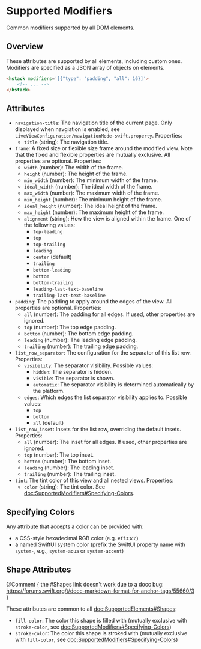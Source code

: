 # Supported Modifiers

Common modifiers supported by all DOM elements.

## Overview

These attributes are supported by all elements, including custom ones. Modifiers are specified as a JSON array of objects on elements.

```html
<hstack modifiers='[{"type": "padding", "all": 16}]'>
    <!-- ... -->
</hstack>
```

## Attributes

- `navigation-title`: The navigation title of the current page. Only displayed when navgiation is enabled, see ``LiveViewConfiguration/navigationMode-swift.property``. Properties:
    - `title` (string): The navigation title.
- `frame`: A fixed size or flexible size frame around the modified view. Note that the fixed and flexible properties are mutually exclusive. All properties are optional. Properties:
    - `width` (number): The width of the frame.
    - `height` (number): The height of the frame.
    - `min_width` (number): The minimum width of the frame.
    - `ideal_width` (number): The ideal width of the frame.
    - `max_width` (number): The maximum width of the frame.
    - `min_height` (number): The minimum height of the frame.
    - `ideal_height` (number): The ideal height of the frame.
    - `max_height` (number): The maximum height of the frame.
    - `alignment` (string): How the view is aligned within the frame. One of the following values:
        - `top-leading`
        - `top`
        - `top-trailing`
        - `leading`
        - `center` (default)
        - `trailing`
        - `bottom-leading`
        - `bottom`
        - `bottom-trailing`
        - `leading-last-text-baseline`
        - `trailing-last-text-baseline`
- `padding`: The padding to apply around the edges of the view. All properties are optional. Properties:
    - `all` (number): The padding for all edges. If used, other properties are ignored.
    - `top` (number): The top edge padding.
    - `bottom` (number): The bottom edge padding.
    - `leading` (number): The leading edge padding.
    - `trailing` (number): The trailing edge padding.
- `list_row_separator`: The configuration for the separator of this list row. Properties:
    - `visibility`: The separator visibility. Possible values:
        - `hidden`: The separator is hidden.
        - `visible`: The separator is shown.
        - `automatic`: The separator visibility is determined automatically by the platform.
    - `edges`: Which edges the list separator visibility applies to. Possible values:
        - `top`
        - `bottom`
        - `all` (default)
- `list_row_inset`: Insets for the list row, overriding the default insets. Properties:
    - `all` (number): The inset for all edges. If used, other properties are ignored.
    - `top` (number): The top inset.
    - `bottom` (number): The bottom inset.
    - `leading` (number): The leading inset.
    - `trailing` (number): The trailing inset.
- `tint`: The tint color of this view and all nested views. Properties:
    - `color` (string): The tint color. See <doc:SupportedModifiers#Specifying-Colors>.

## Specifying Colors

Any attribute that accepts a color can be provided with:
- a CSS-style hexadecimal RGB color (e.g. `#ff33cc`)
- a named SwiftUI system color (prefix the SwiftUI property name with `system-`, e.g., `system-aqua` or `system-accent`)

## Shape Attributes

@Comment {
    the #Shapes link doesn't work due to a docc bug: https://forums.swift.org/t/docc-markdown-format-for-anchor-tags/55660/3
}

These attributes are common to all <doc:SupportedElements#Shapes>:

- `fill-color`: The color this shape is filled with (mutually exclusive with `stroke-color`, see <doc:SupportedModifiers#Specifying-Colors>)
- `stroke-color`: The color this shape is stroked with (mutually exclusive with `fill-color`, see <doc:SupportedModifiers#Specifying-Colors>)
